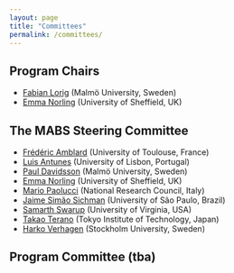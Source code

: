 ```yaml
---
layout: page
title: "Committees"
permalink: /committees/
---
```


## Program Chairs
* [Fabian Lorig](https://mau.se/en/persons/fabian.lorig/) (Malmö University, Sweden)
* [Emma Norling](https://www.sheffield.ac.uk/dcs/people/academic/emma-norling) (University of Sheffield, UK)


## The MABS Steering Committee

* [Frédéric Amblard](http://simsoc.free.fr/) (University of Toulouse, France)
* [Luis Antunes](http://www.di.fc.ul.pt/~xarax/) (University of Lisbon, Portugal)
* [Paul Davidsson](http://forskning.mah.se/en/id/ctpada) (Malmö University, Sweden)
* [Emma Norling](https://www.sheffield.ac.uk/dcs/people/academic/emma-norling) (University of Sheffield, UK)
* [Mario Paolucci](http://www.istc.cnr.it/people/mario-paolucci) (National Research Council, Italy)
* [Jaime Simão Sichman](http://www.pcs.usp.br/~jaime/) (University of São Paulo, Brazil)
* [Samarth Swarup](http://people.virginia.edu/~ss7rs) (University of Virginia, USA)
* [Takao Terano](http://www.trn.dis.titech.ac.jp/GEAR/index.html) (Tokyo Institute of Technology, Japan)
* [Harko Verhagen](https://www.su.se/english/profiles/verhagen-1.183172) (Stockholm University, Sweden) 

## Program Committee (tba)
